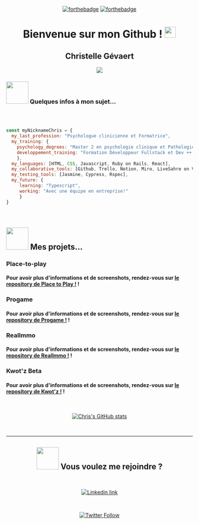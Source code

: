 <div align="center">

[![forthebadge](https://forthebadge.com/images/badges/built-by-developers.svg)](https://forthebadge.com)
[![forthebadge](https://forthebadge.com/images/badges/powered-by-coffee.svg)](https://forthebadge.com)

</div>
  
<div align="center">

# Bienvenue sur mon Github ! <img src="https://github.com/TheDudeThatCode/TheDudeThatCode/blob/master/Assets/Hi.gif" width="30px">
## Christelle Gévaert 

</div>

<div align="center">

<img src='https://avataaars.io/?avatarStyle=Circle&topType=LongHairCurvy&accessoriesType=Blank&hairColor=Black&facialHairType=Blank&clotheType=GraphicShirt&clotheColor=Gray01&graphicType=Bat&eyeType=Happy&eyebrowType=Default&mouthType=Smile&skinColor=Pale'
/>

</div>


### <img src="https://media.giphy.com/media/VDdh2wgmzsXAc7FCd7/giphy.gif" width="60"> Quelques infos à mon sujet...

<br>

```javascript 

const myNicknameChris = {
  my_last_profession: "Psychologue clinicienne et Formatrice",
  my_training: {
    psychology_degrees: "Master 2 en psychologie clinique et Pathologique",
    developpement_training: "Formation Développeur Fullstack et Dev ++ chez The Hacking Project"
    },
  my_languages: [HTML, CSS, Javascript, Ruby on Rails, React],
  my_collaborative_tools: [Github, Trello, Notion, Miro, LiveSahre on VsCode],
  my_testing_tools: [Jasmine, Cypress, Rspec],
  my_future: {
     learning: "Typescript",
     working: "Avec une équipe en entreprise!"
     }
}

```
<br>

## <img src="https://media.giphy.com/media/Vu0PkdzYs33ugVj915/giphy.gif" width="60"> Mes projets...

### Place-to-play

#### Pour avoir plus d'informations et de screenshots, rendez-vous sur [le repository de Place to Play !](https://github.com/Chreees79/Place_to_play) !

### Progame

#### Pour avoir plus d'informations et de screenshots, rendez-vous sur [le repository de Progame !](https://github.com/Chreees79/Progame_chris) !

### RealImmo

#### Pour avoir plus d'informations et de screenshots, rendez-vous sur [le repository de RealImmo !](https://github.com/Chreees79/Realimmo-React-Front.git) !

### Kwot'z Beta

#### Pour avoir plus d'informations et de screenshots, rendez-vous sur [le repository de Kwot'z !](https://github.com/Chreees79/kwotz-beta) !
<br>

<div align="center">
  
[![Chris's GitHub stats](https://github-readme-stats.vercel.app/api?username=chreees79&show_icons=true&theme=radical)](https://github.com/chreees79/github-readme-stats)

</div>

<br>
<hr>

<div align="center">
  
## <img src="https://media.giphy.com/media/c0nazaf7y7EPaJCtSQ/giphy.gif" width="60"> Vous voulez me rejoindre ?
  
</div>

<br>

<div align="center">
  
[![Linkedin link](https://img.shields.io/badge/LinkedIn-0077B5?style=for-the-badge&logo=linkedin&logoColor=white)](https://linkedin.com/in/christelle-gevaert-dev)

</div>  
<br>
<div align="center">
  
[![Twitter Follow](https://img.shields.io/twitter/follow/chreees79?color=1DA1F2&logo=twitter&style=for-the-badge)](https://twitter.com/chreees79)

</div>
